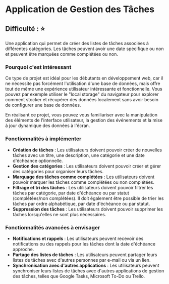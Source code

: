 # Application de Gestion des Tâches

## Difficulté : ⭐

Une application qui permet de créer des listes de tâches associées à différentes catégories. Les tâches peuvent avoir une date spécifique ou non et peuvent être marquées comme complétées ou non.

### Pourquoi c'est intéressant

Ce type de projet est idéal pour les débutants en développement web, car il ne nécessite pas forcément l'utilisation d'une base de données, mais offre tout de même une expérience utilisateur intéressante et fonctionnelle. Vous pouvez par exemple utiliser le "local storage" du navigateur pour explorer comment stocker et récupérer des données localement sans avoir besoin de configurer une base de données.

En réalisant ce projet, vous pouvez vous familiariser avec la manipulation des éléments de l'interface utilisateur, la gestion des événements et la mise à jour dynamique des données à l'écran.

### Fonctionnalités à implémenter

- **Création de tâches** : Les utilisateurs doivent pouvoir créer de nouvelles tâches avec un titre, une description, une catégorie et une date d'échéance optionnelle.
- **Gestion des catégories** : Les utilisateurs doivent pouvoir créer et gérer des catégories pour organiser leurs tâches.
- **Marquage des tâches comme complétées** : Les utilisateurs doivent pouvoir marquer les tâches comme complétées ou non complétées.
- **Filtrage et tri des tâches** : Les utilisateurs doivent pouvoir filtrer les tâches par catégorie, par date d'échéance ou par statut (complétées/non complétées). Il doit également être possible de trier les tâches par ordre alphabétique, par date d'échéance ou par statut.
- **Suppression des tâches** : Les utilisateurs doivent pouvoir supprimer les tâches lorsqu'elles ne sont plus nécessaires.

### Fonctionnalités avancées à envisager

- **Notifications et rappels** : Les utilisateurs peuvent recevoir des notifications ou des rappels pour les tâches dont la date d'échéance approche.
- **Partage des listes de tâches** : Les utilisateurs peuvent partager leurs listes de tâches avec d'autres personnes par e-mail ou via un lien.
- **Synchronisation avec d'autres applications** : Les utilisateurs peuvent synchroniser leurs listes de tâches avec d'autres applications de gestion des tâches, telles que Google Tasks, Microsoft To-Do ou Trello.

